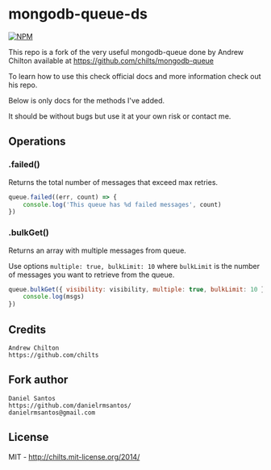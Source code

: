 # mongodb-queue-ds #

[![NPM](https://nodei.co/npm/mongodb-queue-ds.png?mini=true)](https://www.npmjs.com/package/mongodb-queue-ds/)

This repo is a fork of the very useful mongodb-queue done by Andrew Chilton available at https://github.com/chilts/mongodb-queue

To learn how to use this check official docs and more information check out his repo.

Below is only docs for the methods I've added. 

It should be without bugs but use it at your own risk or contact me.

## Operations ##

### .failed() ###

Returns the total number of messages that exceed max retries.

```js
queue.failed((err, count) => {
    console.log('This queue has %d failed messages', count)
})
```

### .bulkGet() ###

Returns an array with multiple messages from queue.

Use options ```multiple: true, bulkLimit: 10``` where ```bulkLimit``` is the number of messages you want to retrieve from the queue.

```js
queue.bulkGet({ visibility: visibility, multiple: true, bulkLimit: 10 }(err, msgs) => {
    console.log(msgs)
})
```

## Credits ##

```
Andrew Chilton
https://github.com/chilts 

```
## Fork author ##

```
Daniel Santos
https://github.com/danielrmsantos/
danielrmsantos@gmail.com

```

## License ##

MIT - http://chilts.mit-license.org/2014/

